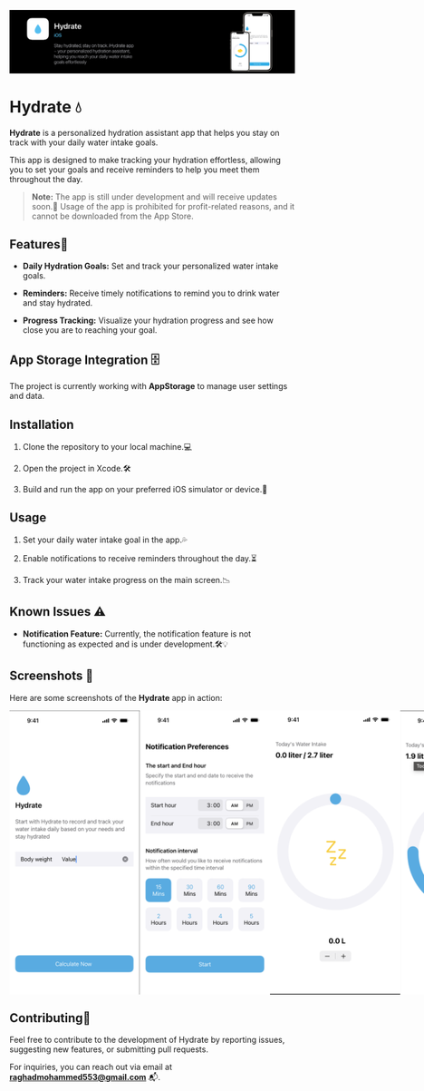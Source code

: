 ![banner](images/banner.png)

# Hydrate 💧

**Hydrate** is a personalized hydration assistant app that helps you stay on track with your daily water intake goals.  

This app is designed to make tracking your hydration effortless, allowing you to set your goals and receive reminders to help you meet them throughout the day.

> **Note:** The app is still under development and will receive updates soon.🚧 Usage of the app is prohibited for profit-related reasons, and it cannot be downloaded from the App Store.

## Features🌟

- **Daily Hydration Goals:** Set and track your personalized water intake goals.

- **Reminders:** Receive timely notifications to remind you to drink water and stay hydrated.

- **Progress Tracking:** Visualize your hydration progress and see how close you are to reaching your goal.

## App Storage Integration 🗄️

The project is currently working with **AppStorage** to manage user settings and data.

## Installation

1. Clone the repository to your local machine.💻

2. Open the project in Xcode.🛠️

3. Build and run the app on your preferred iOS simulator or device.📱

## Usage

1. Set your daily water intake goal in the app.💦

2. Enable notifications to receive reminders throughout the day.⏳

3. Track your water intake progress on the main screen.📉

## Known Issues ⚠️

- **Notification Feature:** Currently, the notification feature is not functioning as expected and is under development.🛠️💡

## Screenshots 📸

Here are some screenshots of the **Hydrate** app in action:
<div style="display: flex; justify-content: space-around;">
  <img src="images/Screenshot04.png" alt="Progress Tracking Screen" width="230">  
  <img src="images/Screenshot03.png" alt="Reminders Screen" width="230">  
  <img src="images/Screenshot02.png" alt="Width" width="230">  
  <img src="images/Screenshot01.png" alt="Progress Tracking Screen" width="230">  
</div>

## Contributing🤝

Feel free to contribute to the development of Hydrate by reporting issues, suggesting new features, or submitting pull requests.

For inquiries, you can reach out via email at **raghadmohammed553@gmail.com** 📬.
